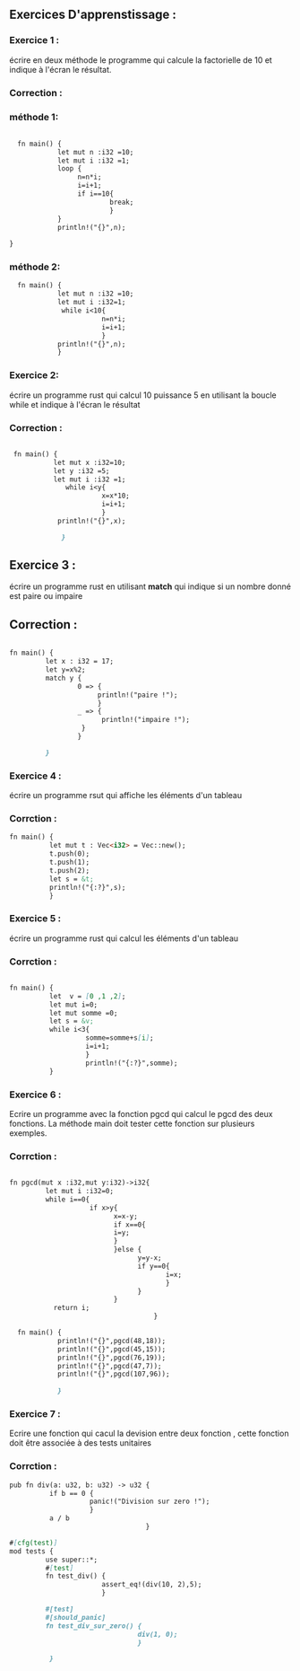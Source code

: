 ## Exercices D'apprenstissage :

### Exercice 1 :
   écrire en deux méthode le programme qui calcule la factorielle de 10 et indique à l'écran le résultat.
     


### Correction :
   
### méthode 1:
  
    
 ```markdown
    
   fn main() {
             let mut n :i32 =10;
             let mut i :i32 =1;
             loop {
                  n=n*i;
                  i=i+1;
                  if i==10{
                          break;
                          }
             }
             println!("{}",n);
    
}
```

### méthode 2:
    
 ```markdown
   fn main() {
             let mut n :i32 =10;
             let mut i :i32=1;
              while i<10{
                        n=n*i;
                        i=i+1;
                        }
             println!("{}",n);
             }
```

 ### Exercice 2:
  
   écrire un programme rust qui calcul 10 puissance 5 en utilisant la boucle while et indique à l'écran le résultat
   
   
 ### Correction :
   
   
  ```markdown
  
   fn main() {
             let mut x :i32=10;
             let y :i32 =5;
             let mut i :i32 =1;
                while i<y{
                         x=x*10; 
                         i=i+1; 
                         }
              println!("{}",x);
 
               }

 ```
 
## Exercice 3 :
 
 
  écrire un programme rust en utilisant **match** qui indique si un nombre donné est paire ou impaire 
 
## Correction :
  
  ```markdown
  
 fn main() {
           let x : i32 = 17;
           let y=x%2;
           match y {
                   0 => {
                        println!("paire !");
                        }
                   _ => {
                         println!("impaire !");
                    }
                   }
 
           }
  
  ```

### Exercice 4 :

  écrire un programme rsut qui affiche les éléments d'un tableau 
  
### Corrction :

```markdown
fn main() {
          let mut t : Vec<i32> = Vec::new();
          t.push(0);
          t.push(1);
          t.push(2);
          let s = &t;
          println!("{:?}",s);
          }

``` 

### Exercice 5 :

  écrire un programme rust qui calcul les éléments d'un tableau  

### Corrction :

```markdown

fn main() {
          let  v = [0 ,1 ,2];
          let mut i=0;
          let mut somme =0;
          let s = &v;
          while i<3{
                   somme=somme+s[i];
                   i=i+1;
                   }
                   println!("{:?}",somme);
          }

```

### Exercice 6 :

Ecrire un programme avec la fonction pgcd qui calcul le pgcd
 des deux fonctions. La méthode main doit tester cette
fonction sur plusieurs exemples. 

### Corrction : 

```markdown

fn pgcd(mut x :i32,mut y:i32)->i32{
         let mut i :i32=0;
         while i==0{
                    if x>y{
                          x=x-y;  
                          if x==0{
                          i=y;
                          }
                          }else {
                                y=y-x; 
                                if y==0{
                                       i=x;
                                       }
                                }
                          }
           return i;
                                    }
```

```markdown
  fn main() {
            println!("{}",pgcd(48,18));
            println!("{}",pgcd(45,15));
            println!("{}",pgcd(76,19));
            println!("{}",pgcd(47,7));
            println!("{}",pgcd(107,96));
            
            }

```
### Exercice 7 :

 Ecrire une fonction qui cacul la devision entre deux fonction , cette fonction doit être associée à des tests unitaires

### Corrction : 

```markdown
pub fn div(a: u32, b: u32) -> u32 {
          if b == 0 {
                    panic!("Division sur zero !");
                    } 
          a / b
                                  }

#[cfg(test)]
mod tests {
         use super::*;
         #[test]
         fn test_div() {
                       assert_eq!(div(10, 2),5);
                       }

         #[test]
         #[should_panic]
         fn test_div_sur_zero() {
                                div(1, 0);
                                }

          }

```
